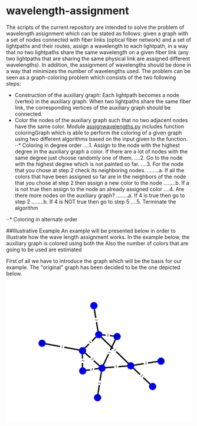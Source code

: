 # wavelength-assignment
The scripts of the current repository are intended to solve the problem of wavelength assignment which can be stated as follows: given a graph with a set of nodes connected with fiber links (optical fiber network) and a set of lightpaths and their routes, assign a wavelength to each lightpath, in a way that no two lightpaths share the same wavelength on a given fiber link (any two lightpaths that are sharing the same physical link are assigned different wavelengths). In addition, the assignment of wavelengths should be done in a way that minimizes the number of wavelengths used. The problem can be seen as a graph-coloring problem which consists of the two following steps:
+ Construction of the auxiliary graph: Each lightpath becomes a node (vertex) in the auxiliary graph. When two lightpaths share the same fiber link, the corresponding vertices of the auxiliary graph should be connected. 
+ Color the nodes of the auxiliary graph such that no two adjacent nodes have the same color. Module [assignwavelengths.py](https://github.com/g-ser/wavelength-assignment/blob/master/assignwavelengths.py) includes function coloringGraph which is able to perform the coloring of a given graph using two different algorithms based on the input given to the function.  
⋅⋅* Coloring in degree order
....1. Assign to the node with the highest degree in the auxiliary graph a color. If there are a lot of nodes with the same degree just choose randomly one of them.
....2. Go to the node with the highest degree which is not painted so far. 
....3. For the node that you chose at step 2 check its neighboring nodes. 
........a. If all the colors that have been assigned so far are in the neighbors of the node that you chose at step 2 then assign a new color to the node
........b. If a is not true then assign to the node an already assigned color
....4. Are there more nodes on the auxiliary graph?
........a. If 4 is true then go to step 2
........b. If 4 is NOT true then go to step 5
....5. Terminate the algorithm 

⋅⋅* Coloring in alternate order


##Illustrative Example
An example will be presented below in order to illustrate how the wave length assignment works. In the example below, the auxiliary graph is colored using both the Also the number of colors that are going to be used are estimated 


First of all we have to introduce the graph which will be the basis for our example. The "original" graph has been decided to be the one depicted below. 

![alt tag](https://raw.githubusercontent.com/g-ser/wavelength-assignment/master/pictures/givengraph.png)
